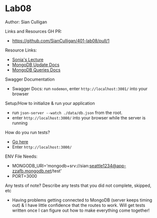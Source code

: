 # Lab08

Author: Sian Culligan

Links and Resources
GH PR:
- https://github.com/SianCulligan/401-lab08/pull/1

Resource Links:
- [Sonia's Lecture](https://www.youtube.com/watch?v=yImo5aNDjjA)
- [MongoDB Update Docs](https://www.guru99.com/mongodb-update-document.html)
- [MongoDB Queries Docs](https://mongodb.github.io/node-mongodb-native/markdown-docs/queries.html)

Swagger Documentation
- Swagger Docs: run ``nodemon``, enter ``http://localhost:3001/`` into your browser

Setup/How to initialize & run your application 
- run ``json-server --watch ./data/db.json`` from the root. 
- enter ``http://localhost:3000/`` into your browser while the server is running

How do you run tests?
- [Go here](https://server-validation-lab-06.netlify.com/)
- Enter ``http://localhost:3000/``

ENV File Needs: 
- MONGODB_URI='mongodb+srv://sian:seattle1234@app-zzafb.mongodb.net/test'
- PORT=3000

Any tests of note?
Describe any tests that you did not complete, skipped, etc
- Having problems getting connected to MongoDB (server keeps timing out) & I have little confidence that the routes to work. Will get tests written once I can figure out how to make everything come together! 
